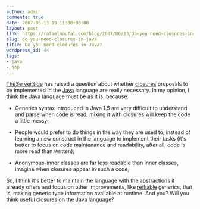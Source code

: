 ```yaml
---
author: admin
comments: true
date: 2007-06-13 19:11:00+00:00
layout: post
link: https://rafaelnaufal.com/blog/2007/06/13/do-you-need-closures-in-java/
slug: do-you-need-closures-in-java
title: Do you need closures in Java?
wordpress_id: 44
tags:
- java
- oop
---
```


[TheServerSide](http://www.theserverside.com/news/thread.tss?thread_id=45189) has raised a question about whether [closures](http://en.wikipedia.org/wiki/Closure_(computer_science)) proposals to be implemented in the [Java](http://java.sun.com) language are really necessary. In my opinion, I think the Java language must be as it is, because:



  * Generics syntax introduced in Java 1.5 are very difficult to understand and parse when code is read; mixing it with closures will keep the code a little messy;
  
  

  * People would prefer to do things in the way they are used to, instead of learning a new construct in the language to implement their tasks (it's better to focus on code maintenance and readability, after all, code is more read than written);
  
  

  * Anonymous-inner classes are far less readable than inner classes, imagine when closures appear in such a code;


So, I think it's better to maintain the language with the abstractions it already offers and focus on other improvements, like [reifiable](http://tech.puredanger.com/java7#reified) generics, that is, making generic type information available at runtime. And you? Will you think useful closures on the Java language?
